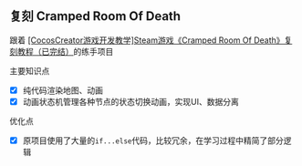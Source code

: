 

## 复刻 Cramped Room Of Death

跟着 [[CocosCreator游戏开发教学]Steam游戏《Cramped Room Of Death》复刻教程（已完结）](https://www.bilibili.com/video/BV1JL4y1M7Y4)的练手项目

主要知识点
* [x] 纯代码渲染地图、动画
* [x] 动画状态机管理各种节点的状态切换动画，实现UI、数据分离

优化点
* [x] 原项目使用了大量的`if...else`代码，比较冗余，在学习过程中精简了部分逻辑
